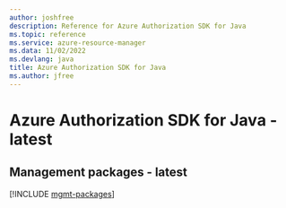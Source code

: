 ```yaml
---
author: joshfree
description: Reference for Azure Authorization SDK for Java
ms.topic: reference
ms.service: azure-resource-manager
ms.data: 11/02/2022
ms.devlang: java
title: Azure Authorization SDK for Java
ms.author: jfree
---
```

# Azure Authorization SDK for Java - latest

## Management packages - latest
[!INCLUDE [mgmt-packages](authorization-mgmt-index.md)]